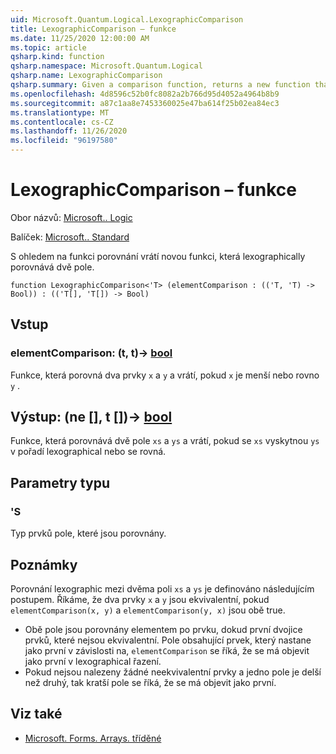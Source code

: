 ```yaml
---
uid: Microsoft.Quantum.Logical.LexographicComparison
title: LexographicComparison – funkce
ms.date: 11/25/2020 12:00:00 AM
ms.topic: article
qsharp.kind: function
qsharp.namespace: Microsoft.Quantum.Logical
qsharp.name: LexographicComparison
qsharp.summary: Given a comparison function, returns a new function that lexographically compares two arrays.
ms.openlocfilehash: 4d8596c52b0fc8082a2b766d95d4052a4964b8b9
ms.sourcegitcommit: a87c1aa8e7453360025e47ba614f25b02ea84ec3
ms.translationtype: MT
ms.contentlocale: cs-CZ
ms.lasthandoff: 11/26/2020
ms.locfileid: "96197580"
---
```

# <a name="lexographiccomparison-function"></a>LexographicComparison – funkce

Obor názvů: [Microsoft.. Logic](xref:Microsoft.Quantum.Logical)

Balíček: [Microsoft.. Standard](https://nuget.org/packages/Microsoft.Quantum.Standard)


S ohledem na funkci porovnání vrátí novou funkci, která lexographically porovnává dvě pole.

```qsharp
function LexographicComparison<'T> (elementComparison : (('T, 'T) -> Bool)) : (('T[], 'T[]) -> Bool)
```


## <a name="input"></a>Vstup

### <a name="elementcomparison--tt---bool"></a>elementComparison: (t, t)-> [bool](xref:microsoft.quantum.lang-ref.bool)

Funkce, která porovná dva prvky `x` a `y` a vrátí, pokud `x` je menší nebo rovno `y` .



## <a name="output--tt---bool"></a>Výstup: (ne [], t [])-> [bool](xref:microsoft.quantum.lang-ref.bool)

Funkce, která porovnává dvě pole `xs` a `ys` a vrátí, pokud se `xs` vyskytnou `ys` v pořadí lexographical nebo se rovná.

## <a name="type-parameters"></a>Parametry typu

### <a name="t"></a>'S

Typ prvků pole, které jsou porovnány.

## <a name="remarks"></a>Poznámky

Porovnání lexographic mezi dvěma poli `xs` a `ys` je definováno následujícím postupem. Říkáme, že dva prvky `x` a `y` jsou ekvivalentní, pokud `elementComparison(x, y)` a `elementComparison(y, x)` jsou obě true.

- Obě pole jsou porovnány elementem po prvku, dokud první dvojice prvků, které nejsou ekvivalentní. Pole obsahující prvek, který nastane jako první v závislosti na, `elementComparison` se říká, že se má objevit jako první v lexographical řazení.
- Pokud nejsou nalezeny žádné neekvivalentní prvky a jedno pole je delší než druhý, tak kratší pole se říká, že se má objevit jako první.

## <a name="see-also"></a>Viz také

- [Microsoft. Forms. Arrays. tříděné](xref:Microsoft.Quantum.Arrays.Sorted)